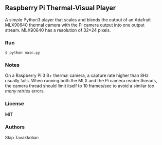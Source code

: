 ## Raspberry Pi Thermal-Visual Player

A simple Python3 player that scales and blends the output of an Adafruit
MLX90640 thermal camera with the Pi camera output into one output stream.
MLX90640 has a resolution of 32×24 pixels.

### Run
```
$ python main.py
```

### Notes
On a Raspberry Pi 3 B+ thermal camera, a capture rate higher than 8Hz usually
fails. When running both the MLX and the Pi camera reader threads, the camera
thread should limit itself to 10 frames/sec to avoid a similar _too many
retries_ errors.

### License
MIT

### Authors
Skip Tavakkolian

